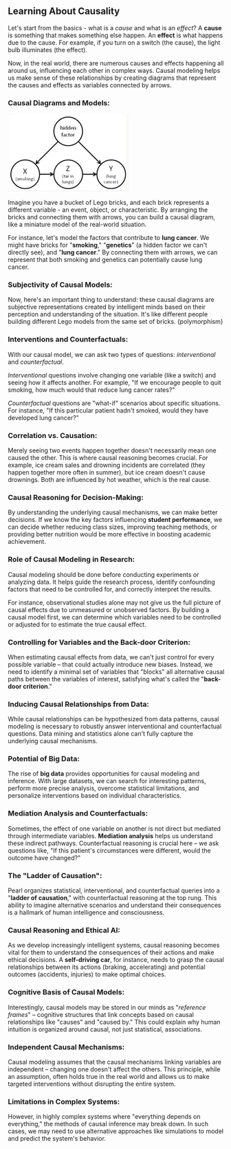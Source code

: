 ## Learning About Causality

Let's start from the basics - what is a _cause_ and what is an _effect_? A **cause** is something that makes something else happen. An **effect** is what happens due to the cause. For example, if you turn on a switch (the cause), the light bulb illuminates (the effect).

Now, in the real world, there are numerous causes and effects happening all around us, influencing each other in complex ways. Causal modeling helps us make sense of these relationships by creating diagrams that represent the causes and effects as variables connected by arrows.

### Causal Diagrams and Models:
![alt text](image.png)

Imagine you have a bucket of Lego bricks, and each brick represents a different variable - an event, object, or characteristic. By arranging the bricks and connecting them with arrows, you can build a causal diagram, like a miniature model of the real-world situation.

For instance, let's model the factors that contribute to **lung cancer**. We might have bricks for "**smoking**," "**genetics**" (a hidden factor we can't directly see), and "**lung cancer**." By connecting them with arrows, we can represent that both smoking and genetics can potentially cause lung cancer.

### Subjectivity of Causal Models:
Now, here's an important thing to understand: these causal diagrams are subjective representations created by intelligent minds based on their perception and understanding of the situation. It's like different people building different Lego models from the same set of bricks.
{polymorphism}
### Interventions and Counterfactuals:
With our causal model, we can ask two types of questions: _interventional_ and _counterfactual_.

_Interventional_ questions involve changing one variable (like a switch) and seeing how it affects another. For example, "If we encourage people to quit smoking, how much would that reduce lung cancer rates?"

_Counterfactual_ questions are "what-if" scenarios about specific situations. For instance, "If this particular patient hadn't smoked, would they have developed lung cancer?"

### Correlation vs. Causation:
Merely seeing two events happen together doesn't necessarily mean one caused the other. This is where causal reasoning becomes crucial. For example, ice cream sales and drowning incidents are correlated (they happen together more often in summer), but ice cream doesn't cause drownings. Both are influenced by hot weather, which is the real cause.

### Causal Reasoning for Decision-Making:
By understanding the underlying causal mechanisms, we can make better decisions. If we know the key factors influencing **student performance**, we can decide whether reducing class sizes, improving teaching methods, or providing better nutrition would be more effective in boosting academic achievement.

### Role of Causal Modeling in Research:
Causal modeling should be done before conducting experiments or analyzing data. It helps guide the research process, identify confounding factors that need to be controlled for, and correctly interpret the results.

For instance, observational studies alone may not give us the full picture of causal effects due to unmeasured or unobserved factors. By building a causal model first, we can determine which variables need to be controlled or adjusted for to estimate the true causal effect.

### Controlling for Variables and the Back-door Criterion:
When estimating causal effects from data, we can't just control for every possible variable – that could actually introduce new biases. Instead, we need to identify a minimal set of variables that "blocks" all alternative causal paths between the variables of interest, satisfying what's called the "**back-door criterion**."

### Inducing Causal Relationships from Data:
While causal relationships can be hypothesized from data patterns, causal modeling is necessary to robustly answer interventional and counterfactual questions. Data mining and statistics alone can't fully capture the underlying causal mechanisms.

### Potential of Big Data:
The rise of **big data** provides opportunities for causal modeling and inference. With large datasets, we can search for interesting patterns, perform more precise analysis, overcome statistical limitations, and personalize interventions based on individual characteristics.

### Mediation Analysis and Counterfactuals:
Sometimes, the effect of one variable on another is not direct but mediated through intermediate variables. **Mediation analysis** helps us understand these indirect pathways. Counterfactual reasoning is crucial here – we ask questions like, "If this patient's circumstances were different, would the outcome have changed?"

### The "Ladder of Causation":
Pearl organizes statistical, interventional, and counterfactual queries into a "**ladder of causation**," with counterfactual reasoning at the top rung. This ability to imagine alternative scenarios and understand their consequences is a hallmark of human intelligence and consciousness.

### Causal Reasoning and Ethical AI:
As we develop increasingly intelligent systems, causal reasoning becomes vital for them to understand the consequences of their actions and make ethical decisions. A **self-driving car**, for instance, needs to grasp the causal relationships between its actions (braking, accelerating) and potential outcomes (accidents, injuries) to make optimal choices.

### Cognitive Basis of Causal Models:
Interestingly, causal models may be stored in our minds as "_reference frames_" – cognitive structures that link concepts based on causal relationships like "causes" and "caused by." This could explain why human intuition is organized around causal, not just statistical, associations.

### Independent Causal Mechanisms:
Causal modeling assumes that the causal mechanisms linking variables are independent – changing one doesn't affect the others. This principle, while an assumption, often holds true in the real world and allows us to make targeted interventions without disrupting the entire system.

### Limitations in Complex Systems:
However, in highly complex systems where "everything depends on everything," the methods of causal inference may break down. In such cases, we may need to use alternative approaches like simulations to model and predict the system's behavior.
